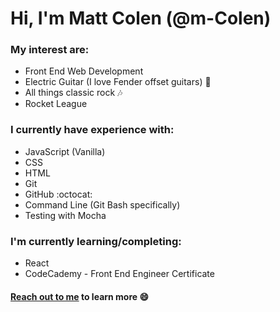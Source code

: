 # Hi, I'm Matt Colen (@m-Colen) 

### My interest are:

* Front End Web Development
* Electric Guitar (I love Fender offset guitars) :guitar:
* All things classic rock :notes:
* Rocket League 

### I currently have experience with: 

* JavaScript (Vanilla)
* CSS
* HTML
* Git
* GitHub :octocat:
* Command Line (Git Bash specifically)
* Testing with Mocha

### I'm currently learning/completing:

* React
* CodeCademy - Front End Engineer Certificate

#### [Reach out to me](mailto:mzcolen@gmail.com) to learn more :smile:
